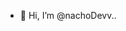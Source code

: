 - 👋 Hi, I’m @nachoDevv..

<!---
nachoDevv/nachoDevv is a ✨ special ✨ repository because its `README.md` (this file) appears on your GitHub profile.
You can click the Preview link to take a look at your changes.
--->
